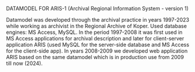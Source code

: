 DATAMODEL FOR ARIS-1 (Archival Regional Information System - version 1)

Datamodel was developed through the archival practice in years 1997-2023 while working as archivist in the Regional Archive of Koper. Used database engines: MS Access, MySQL. In the period 1997-2008 it was first used in MS Access applications for archival description and later for client-server application ARIS (used MySQL for the server-side database and MS Access for the client-side app).
In years 2008-2009 we developed web application ARIS based on the same datamodel which is in production use from 2009 till now (2024).
